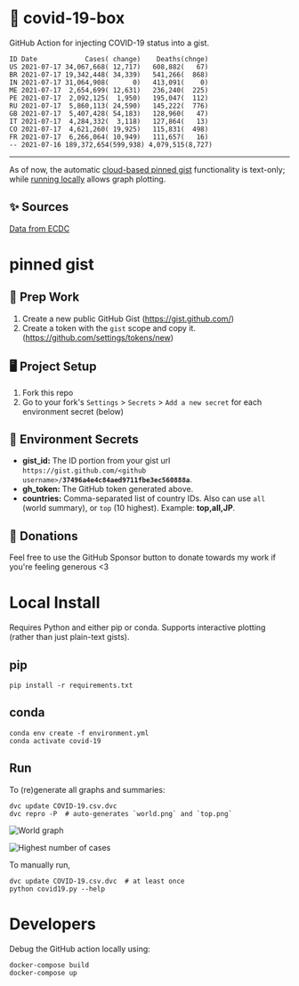 # 🏥 covid-19-box

GitHub Action for injecting COVID-19 status into a gist.

```
ID Date            Cases( change)    Deaths(chnge)
US 2021-07-17 34,067,668( 12,717)   608,882(   67)
BR 2021-07-17 19,342,448( 34,339)   541,266(  868)
IN 2021-07-17 31,064,908(      0)   413,091(    0)
ME 2021-07-17  2,654,699( 12,631)   236,240(  225)
PE 2021-07-17  2,092,125(  1,950)   195,047(  112)
RU 2021-07-17  5,860,113( 24,590)   145,222(  776)
GB 2021-07-17  5,407,428( 54,183)   128,960(   47)
IT 2021-07-17  4,284,332(  3,118)   127,864(   13)
CO 2021-07-17  4,621,260( 19,925)   115,831(  498)
FR 2021-07-17  6,266,064( 10,949)   111,657(   16)
-- 2021-07-16 189,372,654(599,938) 4,079,515(8,727)
```

---

As of now, the automatic [cloud-based pinned gist](#pinned-gist) functionality is text-only;
while [running locally](#local-install) allows graph plotting.

## ✨ Sources

[Data from ECDC](https://www.ecdc.europa.eu/en/publications-data/download-todays-data-geographic-distribution-covid-19-cases-worldwide)

# pinned gist

## 🎒 Prep Work
1. Create a new public GitHub Gist (https://gist.github.com/)
1. Create a token with the `gist` scope and copy it. (https://github.com/settings/tokens/new)

## 🖥 Project Setup
1. Fork this repo
1. Go to your fork's `Settings` > `Secrets` > `Add a new secret` for each environment secret (below)

## 🤫 Environment Secrets
- **gist_id:** The ID portion from your gist url `https://gist.github.com/<github username>/`**`37496a4e4c84aed9711fbe3ec560888a`**.
- **gh_token:** The GitHub token generated above.
- **countries:** Comma-separated list of country IDs. Also can use `all` (world summary), or `top` (10 highest). Example: **top,all,JP**.

## 💸 Donations

Feel free to use the GitHub Sponsor button to donate towards my work if you're feeling generous <3

# Local Install

Requires Python and either pip or conda. Supports interactive plotting (rather than just plain-text gists).

## pip

```
pip install -r requirements.txt
```

## conda

```
conda env create -f environment.yml
conda activate covid-19
```

## Run

To (re)generate all graphs and summaries:

```
dvc update COVID-19.csv.dvc
dvc repro -P  # auto-generates `world.png` and `top.png`
```

![World graph](world.png)

![Highest number of cases](top.png)

To manually run,

```
dvc update COVID-19.csv.dvc  # at least once
python covid19.py --help
```

# Developers

Debug the GitHub action locally using:

```
docker-compose build
docker-compose up
```
